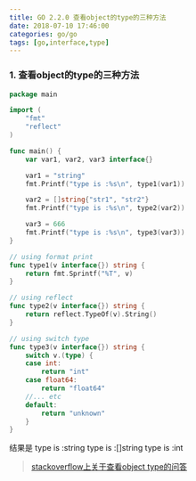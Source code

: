 ```yaml
---
title: GO 2.2.0 查看object的type的三种方法
date: 2018-07-10 17:46:00
categories: go/go
tags: [go,interface,type]
---
```


### 1. 查看object的type的三种方法
``` go
package main

import (
	"fmt"
	"reflect"
)

func main() {
	var var1, var2, var3 interface{}

	var1 = "string"
	fmt.Printf("type is :%s\n", type1(var1))

	var2 = []string{"str1", "str2"}
	fmt.Printf("type is :%s\n", type2(var2))

	var3 = 666
	fmt.Printf("type is :%s\n", type3(var3))
}

// using format print
func type1(v interface{}) string {
	return fmt.Sprintf("%T", v)
}

// using reflect
func type2(v interface{}) string {
	return reflect.TypeOf(v).String()
}

// using switch type
func type3(v interface{}) string {
	switch v.(type) {
	case int:
		return "int"
	case float64:
		return "float64"
	//... etc
	default:
		return "unknown"
	}
}

```
结果是
type is :string
type is :[]string
type is :int

> [stackoverflow上关于查看object type的问答](https://stackoverflow.com/questions/20170275/how-to-find-a-type-of-an-object-in-golang?rq=1)
